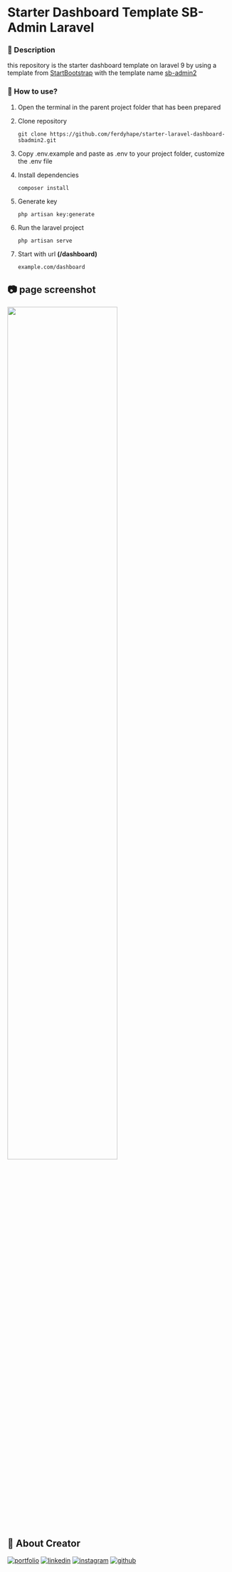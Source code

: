 # Starter Dashboard Template SB-Admin Laravel
### :open_book: Description
this repository is the starter dashboard template on laravel
9 by using a template from [StartBootstrap](https://github.com/StartBootstrap) with the template name [sb-admin2](https://github.com/StartBootstrap/startbootstrap-sb-admin-2)
### :key: How to use?
1. Open the terminal in the parent project folder that has been prepared
2. Clone repository

    ```
    git clone https://github.com/ferdyhape/starter-laravel-dashboard-sbadmin2.git
    ```
3.  Copy .env.example and paste as .env to your project folder, customize the .env file 
4.  Install dependencies

    ```
    composer install
    ```
5.  Generate key

    ```
    php artisan key:generate
    ```
6. Run the laravel project

    ```
    php artisan serve
    ```
6. Start with url **(/dashboard)** 

    ```
    example.com/dashboard
    ```

## :camera: page screenshot
<img src="https://user-images.githubusercontent.com/75787853/211215396-1aaa873f-a82a-417a-bde5-70195e02d3e6.png" width=70% height=70%><br>

## :link: About Creator
[![portfolio](https://img.shields.io/badge/my_portfolio-000?style=for-the-badge&logo=ko-fi&logoColor=white)](https://www.ferdyhape.site/)
[![linkedin](https://img.shields.io/badge/linkedin-0A66C2?style=for-the-badge&logo=linkedin&logoColor=white)](https://www.linkedin.com/in/ferdy-hahan-pradana)
[![instagram](https://img.shields.io/badge/instagram-833AB4?style=for-the-badge&logo=instagram&logoColor=white)](https://instagram.com/ferdyhape)
[![github](https://img.shields.io/badge/github-333?style=for-the-badge&logo=github&logoColor=white)](https://github.com/ferdyhape)
